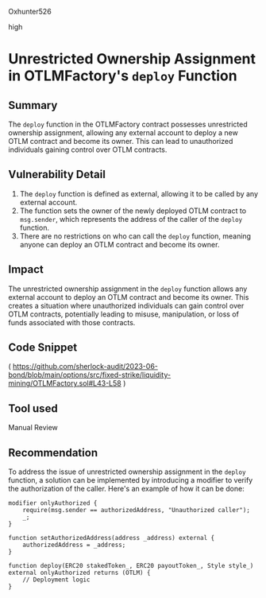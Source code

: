 Oxhunter526

high

# Unrestricted Ownership Assignment in OTLMFactory's `deploy` Function

## Summary
The `deploy` function in the OTLMFactory contract possesses unrestricted ownership assignment, allowing any external account to deploy a new OTLM contract and become its owner. This can lead to unauthorized individuals gaining control over OTLM contracts.
## Vulnerability Detail
1. The `deploy` function is defined as external, allowing it to be called by any external account.
2. The function sets the owner of the newly deployed OTLM contract to `msg.sender`, which represents the address of the caller of the `deploy` function.
3. There are no restrictions on who can call the `deploy` function, meaning anyone can deploy an OTLM contract and become its owner.
## Impact
The unrestricted ownership assignment in the `deploy` function allows any external account to deploy an OTLM contract and become its owner. This creates a situation where unauthorized individuals can gain control over OTLM contracts, potentially leading to misuse, manipulation, or loss of funds associated with those contracts.
## Code Snippet
(
https://github.com/sherlock-audit/2023-06-bond/blob/main/options/src/fixed-strike/liquidity-mining/OTLMFactory.sol#L43-L58
)
## Tool used

Manual Review

## Recommendation
To address the issue of unrestricted ownership assignment in the `deploy` function, a solution can be implemented by introducing a modifier to verify the authorization of the caller. Here's an example of how it can be done:
```solidity
modifier onlyAuthorized {
    require(msg.sender == authorizedAddress, "Unauthorized caller");
    _;
}

function setAuthorizedAddress(address _address) external {
    authorizedAddress = _address;
}

function deploy(ERC20 stakedToken_, ERC20 payoutToken_, Style style_) external onlyAuthorized returns (OTLM) {
    // Deployment logic
}

```
